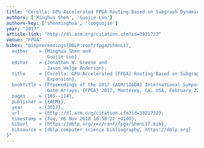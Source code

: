 ```yaml
---
title: "Corolla: GPU-Accelerated FPGA Routing Based on Subgraph Dynamic Expansion"
authors: ['Minghua Shen', 'Guojie Luo']
authors-key: ['shenminghua', 'luoguojie']
year: "2017"
article-link: "http://dl.acm.org/citation.cfm?id=3021732"
venue: "FPGA"
bibex: "@inproceedings{DBLP:conf/fpga/ShenL17,
  author    = {Minghua Shen and
               Guojie Luo},
  editor    = {Jonathan W. Greene and
               Jason Helge Anderson},
  title     = {Corolla: GPU-Accelerated {FPGA} Routing Based on Subgraph Dynamic
               Expansion},
  booktitle = {Proceedings of the 2017 {ACM/SIGDA} International Symposium on Field-Programmable
               Gate Arrays, {FPGA} 2017, Monterey, CA, USA, February 22-24, 2017},
  pages     = {105--114},
  publisher = {{ACM}},
  year      = {2017},
  url       = {http://dl.acm.org/citation.cfm?id=3021732},
  timestamp = {Tue, 06 Nov 2018 16:58:22 +0100},
  biburl    = {https://dblp.org/rec/conf/fpga/ShenL17.bib},
  bibsource = {dblp computer science bibliography, https://dblp.org}
}"
---
```

